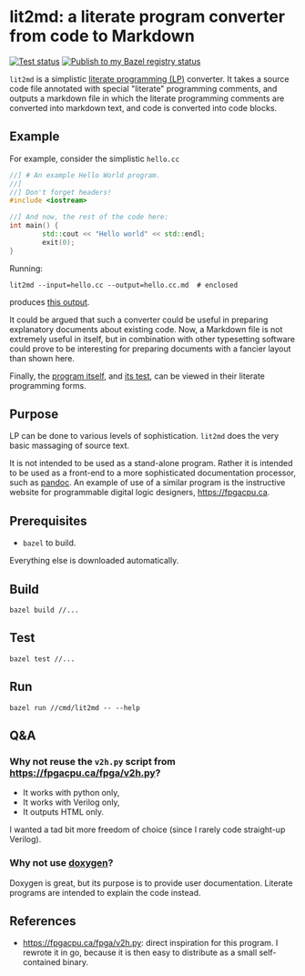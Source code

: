 # lit2md: a literate program converter from code to Markdown

[![Test status](https://github.com/filmil/lit2md/workflows/Test/badge.svg)](https://github.com/filmil/lit2md/actions/workflows/test.yml)
[![Publish to my Bazel registry status](https://github.com/filmil/lit2md/workflows/Publish%20to%20my%20Bazel%20registry/badge.svg)](https://github.com/filmil/lit2md/actions/workflows/publish.yml)

`lit2md` is a simplistic [literate programming (LP)][litp] converter. It takes
a source code file annotated with special "literate" programming comments, and
outputs a markdown file in which the literate programming comments are
converted into markdown text, and code is converted into code blocks.

[litp]: https://en.wikipedia.org/wiki/Literate_programming

## Example

For example, consider the simplistic `hello.cc`

```c++
//] # An example Hello World program.
//]
//] Don't forget headers!
#include <iostream>

//] And now, the rest of the code here:
int main() {
		std::cout << "Hello world" << std::endl;
		exit(0);
}
```

Running:

```
lit2md --input=hello.cc --output=hello.cc.md  # enclosed
```

produces [this output][this].


[this]: ./hello.cc.md

It could be argued that such a converter could be useful in preparing
explanatory documents about existing code.  Now, a Markdown file is not
extremely useful in itself, but in combination with other typesetting software
could prove to be interesting for preparing documents with a fancier layout
than shown here.

Finally, the [program itself][pg1], and [its test][pg2], can be viewed in their
literate programming forms.

[pg1]: ./cmd/lit2md/main.go.md
[pg2]: ./cmd/lit2md/main_test.go.md

## Purpose

LP can be done to various levels of sophistication. `lit2md` does the very
basic massaging of source text.

It is not intended to be used as a stand-alone program. Rather it is intended
to be used as a front-end to a more sophisticated documentation processor, such
as [pandoc][pdc]. An example of use of a similar program is the instructive
website for programmable digital logic designers, https://fpgacpu.ca.

[pdc]: https://pandoc.org

## Prerequisites

* `bazel` to build.

Everything else is downloaded automatically.

## Build

```
bazel build //...
```

## Test

```
bazel test //...
```

## Run

```
bazel run //cmd/lit2md -- --help

```

## Q&A

### Why not reuse the `v2h.py` script from https://fpgacpu.ca/fpga/v2h.py?

* It works with python only,
* It works with Verilog only,
* It outputs HTML only.

I wanted a tad bit more freedom of choice (since I rarely code straight-up
Verilog).

### Why not use [doxygen][dxg]?

Doxygen is great, but its purpose is to provide user documentation. Literate
programs are intended to explain the code instead.

[dxg]: https://www.doxygen.nl

## References

* https://fpgacpu.ca/fpga/v2h.py: direct inspiration for this program. I
  rewrote it in go, because it is then easy to distribute as a small
  self-contained binary.
